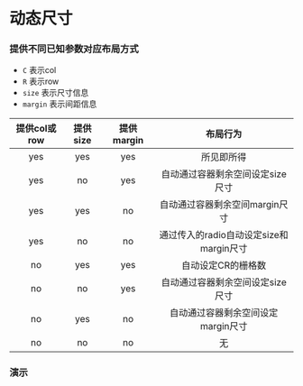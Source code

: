 # 动态尺寸

### 提供不同已知参数对应布局方式

- `C` 表示col
- `R` 表示row
- `size` 表示尺寸信息
- `margin` 表示间距信息


| 提供col或row | 提供size | 提供margin |            布局行为             |
|:---------:|:------:|:--------:|:---------------------------:|
|    yes    |  yes   |   yes    |            所见即所得            |
|    yes    |   no   |   yes    |     自动通过容器剩余空间设定size尺寸      |
|    yes    |  yes   |    no    |     自动通过容器剩余空间margin尺寸      |
|    yes    |   no   |    no    | 通过传入的radio自动设定size和margin尺寸 |
|    no     |  yes   |   yes    |         自动设定CR的栅格数          |
|    no     |   no   |   yes    |     自动通过容器剩余空间设定size尺寸      |
|    no     |  yes   |    no    |    自动通过容器剩余空间设定margin尺寸     |
|    no     |   no   |    no    |              无              |

### 演示

<Automatic/>

